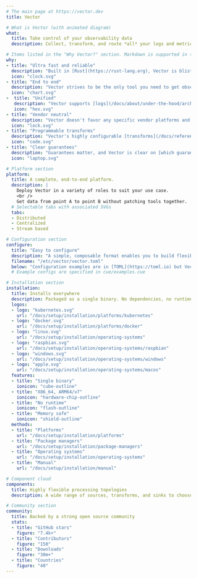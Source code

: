 ```yaml
---
# The main page at https://vector.dev
title: Vector

# What is Vector (with animated diagram)
what:
  title: Take control of your observability data
  description: Collect, transform, and route *all* your logs and metrics with *one* simple tool.

# Items listed in the "Why Vector?" section. Markdown is supported in the descriptions.
why:
- title: "Ultra fast and reliable"
  description: "Built in [Rust](https://rust-lang.org), Vector is blistering fast, memory efficient, and designed to handle the most demanding workloads."
  icon: "clock.svg"
- title: "End to end"
  description: "Vector strives to be the only tool you need to get observability data from A to B, [deploying](/docs/setup/deployment) as a [daemon](/docs/setup/deployment/roles/#daemon), [sidecar](/docs/setup/deployment/roles/#sidecar), or [aggregator](/docs/setup/deployment/roles/#aggregator)."
  icon: "chart.svg"
-  title: "Unified"
   description: "Vector supports [logs](/docs/about/under-the-hood/architecture/data-model/log) and [metrics](/docs/about/under-the-hood/architecture/data-model/metric), making it easy to collect and process all your observability data."
   icon: "hex.svg"
- title: "Vendor neutral"
  description: "Vector doesn't favor any specific vendor platforms and fosters a fair, open ecosystem with your best interests in mind. Lock-in free and future proof."
  icon: "lock.svg"
- title: "Programmable transforms"
  description: "Vector's highly configurable [transforms](/docs/reference/configuration/transforms) give you the full power of programmable runtimes. Handle complex use cases without limitation."
  icon: "code.svg"
- title: "Clear guarantees"
  description: "Guarantees matter, and Vector is clear on [which guarantees](/docs/about/under-the-hood/guarantees) it provides, helping you make the appropriate trade-offs for your use case."
  icon: "laptop.svg"

# Platform section
platform:
  title: A complete, end-to-end platform.
  description: |
    Deploy Vector in a variety of roles to suit your use case.
    <br />
    Get data from point A to point B without patching tools together.
  # Selectable tabs with associated SVGs
  tabs:
  - Distributed
  - Centralized
  - Stream based

# Configuration section
configure:
  title: "Easy to configure"
  description: "A simple, composable format enables you to build flexible pipelines"
  filename: "/etc/vector/vector.toml"
  below: "Configuration examples are in [TOML](https://toml.io) but Vector also supports [YAML](https://yaml.org) and [JSON](https://json.org)"
  # Example configs are specified in cue/examples.cue

# Installation section
installation:
  title: Installs everywhere
  description: Packaged as a single binary. No dependencies, no runtime, and memory safe.
  logos:
  - logo: "kubernetes.svg"
    url: "/docs/setup/installation/platforms/kubernetes"
  - logo: "docker.svg"
    url: "/docs/setup/installation/platforms/docker"
  - logo: "linux.svg"
    url: "/docs/setup/installation/operating-systems"
  - logo: "raspbian.svg"
    url: "/docs/setup/installation/operating-systems/raspbian"
  - logo: "windows.svg"
    url: "/docs/setup/installation/operating-systems/windows"
  - logo: "apple.svg"
    url: "/docs/setup/installation/operating-systems/macos"
  features:
  - title: "Single binary"
    ionicon: "cube-outline"
  - title: "X86_64, ARM64/v7"
    ionicon: "hardware-chip-outline"
  - title: "No runtime"
    ionicon: "flash-outline"
  - title: "Memory safe"
    ionicon: "shield-outline"
  methods:
  - title: "Platforms"
    url: "/docs/setup/installation/platforms"
  - title: "Package managers"
    url: "/docs/setup/installation/package-managers"
  - title: "Operating systems"
    url: "/docs/setup/installation/operating-systems"
  - title: "Manual"
    url: "/docs/setup/installation/manual"

# Component cloud
components:
  title: Highly flexible processing topologies
  description: A wide range of sources, transforms, and sinks to choose from

# Community section
community:
  title: Backed by a strong open source community
  stats:
  - title: "GitHub stars"
    figure: "7.4k+"
  - title: "Contributors"
    figure: "150"
  - title: "Downloads"
    figure: "30m+"
  - title: "Countries"
    figure: "40"
---
```

